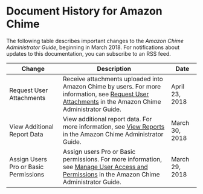 # Document History for Amazon Chime<a name="doc-history"></a>

The following table describes important changes to the *Amazon Chime Administrator Guide*, beginning in March 2018\. For notifications about updates to this documentation, you can subscribe to an RSS feed\.

| Change | Description | Date | 
| --- |--- |--- |
| Request User Attachments | Receive attachments uploaded into Amazon Chime by users\. For more information, see [Request User Attachments](http://docs.aws.amazon.com/chime/latest/ag/request-attachments.html) in the Amazon Chime Administrator Guide\. | April 23, 2018 | 
| View Additional Report Data | View additional report data\. For more information, see [View Reports](http://docs.aws.amazon.com/chime/latest/ag/view-reports.html) in the Amazon Chime Administrator Guide\. | March 30, 2018 | 
| Assign Users Pro or Basic Permissions | Assign users Pro or Basic permissions\. For more information, see [Manage User Access and Permissions](http://docs.aws.amazon.com/chime/latest/ag/manage-access.html) in the Amazon Chime Administrator Guide\. | March 29, 2018 | 